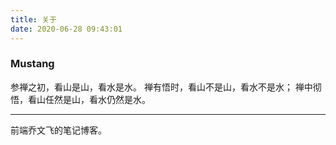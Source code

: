 ```yaml
---
title: 关于
date: 2020-06-28 09:43:01
---
```




### Mustang



参禅之初，看山是山，看水是水。
禅有悟时，看山不是山，看水不是水；
禅中彻悟，看山任然是山，看水仍然是水。



---
  

前端乔文飞的笔记博客。